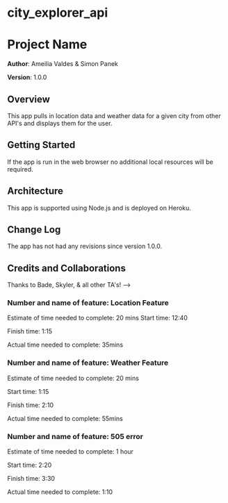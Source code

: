 # city_explorer_api

# Project Name

**Author**: Ameilia Valdes & Simon Panek

**Version**: 1.0.0 

## Overview
This app pulls in location data and weather data for a given city from other API's and displays them for the user.

## Getting Started
If the app is run in the web browser no additional local resources will be required.

## Architecture
This app is supported using Node.js and is deployed on Heroku.

## Change Log
The app has not had any revisions since version 1.0.0.

## Credits and Collaborations
Thanks to Bade, Skyler, & all other TA's!
-->

### Number and name of feature: Location Feature

Estimate of time needed to complete: 20 mins
Start time: 12:40

Finish time: 1:15

Actual time needed to complete: 35mins


### Number and name of feature: Weather Feature

Estimate of time needed to complete: 20 mins

Start time: 1:15

Finish time: 2:10

Actual time needed to complete: 55mins

### Number and name of feature: 505 error

Estimate of time needed to complete: 1 hour

Start time: 2:20

Finish time: 3:30

Actual time needed to complete: 1:10



